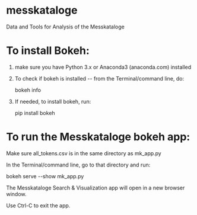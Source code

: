 # messkataloge
Data and Tools for Analysis of the Messkataloge


# To install Bokeh:

1) make sure you have Python 3.x or Anaconda3 (anaconda.com) installed

2) To check if bokeh is installed -- from the Terminal/command line, do:

   bokeh info

3) If needed, to install bokeh, run:

   pip install bokeh


# To run the Messkataloge bokeh app:

Make sure all_tokens.csv is in the same directory as mk_app.py 

In the Terminal/command line, go to that directory and run:

   bokeh serve --show mk_app.py

The Messkataloge Search & Visualization app will open in a new browser window.

   Use Ctrl-C to exit the app.
